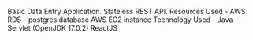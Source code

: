 Basic Data Entry Application.
Stateless REST API.
Resources Used - 
	AWS RDS - postgres database
	AWS EC2 instance
Technology Used - 
	Java Servlet (OpenJDK 17.0.2)
	ReactJS